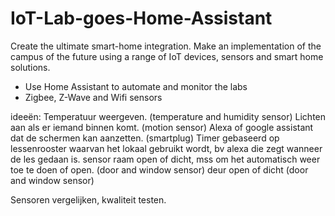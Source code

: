 # IoT-Lab-goes-Home-Assistant
Create the ultimate smart-home integration.
Make an implementation of the campus of the future using a range of IoT devices, sensors and smart home solutions.

- Use Home Assistant to automate and monitor the labs
- Zigbee, Z-Wave and Wifi sensors

ideeën:
Temperatuur weergeven. (temperature and humidity sensor)
Lichten aan als er iemand binnen komt.  (motion sensor)
Alexa of google assistant dat de schermen kan aanzetten. (smartplug)
Timer gebaseerd op lessenrooster waarvan het lokaal gebruikt wordt, bv alexa die zegt wanneer de les gedaan is.
sensor raam open of dicht, mss om het automatisch weer toe te doen of open. (door and window sensor)
deur open of dicht (door and window sensor)



Sensoren vergelijken, kwaliteit testen.

